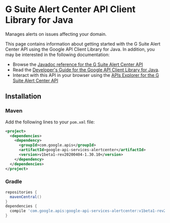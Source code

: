 # G Suite Alert Center API Client Library for Java

Manages alerts on issues affecting your domain.

This page contains information about getting started with the G Suite Alert Center API
using the Google API Client Library for Java. In addition, you may be interested
in the following documentation:

* Browse the [Javadoc reference for the G Suite Alert Center API][javadoc]
* Read the [Developer's Guide for the Google API Client Library for Java][google-api-client].
* Interact with this API in your browser using the [APIs Explorer for the G Suite Alert Center API][api-explorer]

## Installation

### Maven

Add the following lines to your `pom.xml` file:

```xml
<project>
  <dependencies>
    <dependency>
      <groupId>com.google.apis</groupId>
      <artifactId>google-api-services-alertcenter</artifactId>
      <version>v1beta1-rev20200404-1.30.10</version>
    </dependency>
  </dependencies>
</project>
```

### Gradle

```gradle
repositories {
  mavenCentral()
}
dependencies {
  compile 'com.google.apis:google-api-services-alertcenter:v1beta1-rev20200404-1.30.10'
}
```

[javadoc]: https://googleapis.dev/java/google-api-services-alertcenter/latest/index.html
[google-api-client]: https://github.com/googleapis/google-api-java-client/
[api-explorer]: https://developers.google.com/apis-explorer/#p/alertcenter/v1/
